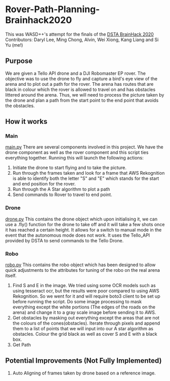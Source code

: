 # Rover-Path-Planning-Brainhack2020

This was WASD++'s attempt for the finals of the [DSTA BrainHack 2020](https://www.dsta.gov.sg/brainhack)
Contributors: Daryl Lee, Ming Chong, Alvin, Wei Xiong, Kang Liang and Si Yu (me!)

## Purpose
We are given a Tello API drone and a DJI Robomaster EP rover. The objective was to use the drone to fly and capture a bird's eye view of the arena and to plot out a path for the rover. The arena has routes that are black in colour which the rover is allowed to travel on and has obstacles littered around the arena. Thus, we will need to process the picture taken by the drone and plan a path from the start point to the end point that avoids the obstacles.

## How it works
### Main
[main.py](main.py)
There are several components involved in this project. We have the drone component as well as the rover component and this script ties everything together. 
Running this will launch the following actions:
1. Initiate the drone to start flying and to take the picture.
2. Run through the frames taken and look for a frame that AWS Rekognition is able to identify both the letter "S" and "E" which stands for the start and end position for the rover.
3. Run through the A Star algorithm to plot a path
4. Send commands to Rover to travel to end point.

### Drone
[drone.py](drone/drone.py)
This contains the drone object which upon initialising it, we can use a .fly() function for the drone to take off and it will take a few shots once it has reached a certain height. It allows for a switch to manual mode in the event that the autonomous mode does not work. It uses the Tello_API provided by DSTA to send commands to the Tello Drone.

### Robo
[robo.py](robo/robo.py)
This contains the robo object which has been designed to allow quick adjustments to the attributes for tuning of the robo on the real arena itself.
1. Find S and E in the image. We tried using some OCR models such as using tesseract ocr, but the results were poor compared to using AWS Rekognition. So we went for it and will require boto3 client to be set up before running the script. Do some image processing to mask everything except the white portions (The edges of the roads on the arena) and change it to a gray scale image before sending it to AWS.
2. Get obstacles by masking out everything except the areas that are not the colours of the cones(obstacles). Iterate through pixels and append them to a list of points that we will input into our A star algorithm as obstacles. Colour the grid black as well as cover S and E with a black box.
3. Get Path

## Potential Improvements (Not Fully Implemented)
1. Auto Aligning of frames taken by drone based on a reference image.